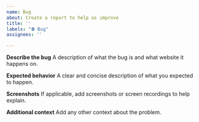 ```yaml
---
name: Bug
about: Create a report to help us improve
title: ''
labels: "⛔️ Bug"
assignees: ''

---
```


**Describe the bug**
A description of what the bug is and what website it happens on.

**Expected behavior**
A clear and concise description of what you expected to happen.

**Screenshots**
If applicable, add screenshots or screen recordings to help explain.

**Additional context**
Add any other context about the problem.
